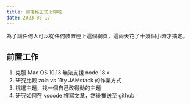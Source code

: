 ```yaml
---
title: 部落格正式上線啦
date: 2023-08-17
---
```

為了讓任何人可以從任何裝置連上這個網頁，這兩天花了十幾個小時才搞定。

## 前置工作
1. 克服 Mac OS 10.13 無法支援 node 18.x
2. 研究比較 zola vs 11ty JAMstack 的作業方式
3. 挑選主題，找一個自己改得動的主題
4. 研究如何在 vscode 裡寫文章，然後推送至 github

